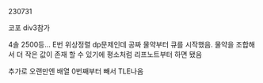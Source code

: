 230731

코포 div3참가

4솔 2500등... E번 위상정렬 dp문제인데 공짜 물약부터 큐를 시작했음. 물약을 조합해서 더 작은 값이 존재 할 수 있기에 평소처럼 리프노트부터 하면 됐음

추가로 오랜만엔 배열 0번째부터 빼서 TLE나옴